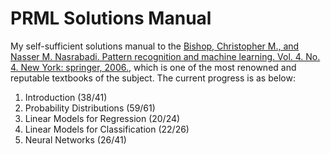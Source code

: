 # PRML Solutions Manual

My self-sufficient solutions manual to the [Bishop, Christopher M., and Nasser M. Nasrabadi. Pattern recognition and machine learning. Vol. 4. No. 4. New York: springer, 2006.](chrome-extension://efaidnbmnnnibpcajpcglclefindmkaj/https://www.microsoft.com/en-us/research/wp-content/uploads/2006/01/Bishop-Pattern-Recognition-and-Machine-Learning-2006.pdf), which is one of the most renowned and reputable textbooks of the subject. 
The current progress is as below:

1. Introduction (38/41)
2. Probability Distributions (59/61)
3. Linear Models for Regression (20/24)
4. Linear Models for Classification (22/26)
5. Neural Networks (26/41)
